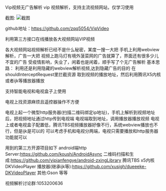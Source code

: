 Vip视频无广告解析
vip 视频解析，支持主流视频网站，仅学习使用  

截图:
![截图](https://raw.githubusercontent.com/zqq5054/VipVideo/master/screenshoot/screenshoot01.jpg)

github地址：https://github.com/zqq5054/VipVideo  

利用第三方接口在线播放各大视频网站VIP视频

各大视频网站视频解析已经不是什么秘密，某度一搜一大把
手机上利用webview解析，广告一大把
视频上跑马灯有境外菠菜网的广告就算了，界面还有很多少儿不宜的广告
受疫情影响，失业了，闲着也是闲着，顺手写了个无广告解析
基本思路：
利用还是利用隐藏的webview解析视频,达到隐藏广告的目的 
在shouldInterceptRequest里拦截资源
取到视频的播放地址，然后利用腾讯X5内核或者ijk等播放器播放

支持智能电视和电视盒子上使用

电视上找资源麻烦且遥控器操作不方便

电视上起一个微型http服务器(扫描二维码绑定ip地址)，手机上解析到视频地址后，把视频地址通过http传到电视端
电视端取到地址，调用播放器播放视频
电视上或者电视盒子配置低，腾讯TBS视频播放器好像不行，系统webview播放也不行，但是ijk是可以的
可以考虑手机和电视分两端，电视只需要播放和http服务器功能就可以

用到的第三方开源项目如下
android端http Server:https://github.com/koush/AndroidAsync
二维码扫描和生成:https://github.com/yipianfengye/android-zxingLibrary
腾讯TBS  x5内核
DKVideoPlayer 播放器(继承ijk等):https://github.com/xusigh/dueeeke-DKVideoPlayer
其他:Gson 等等

视频解析讨论群:1053200636
